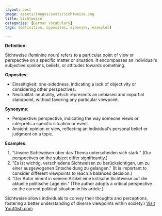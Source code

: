 ```yaml
---
layout: post
image: assets/images/posts/Sichtweise.png
title: Sichtweise
categories: [German Vocabulary]
tags: [definition, opposites, synonyms, examples]

---
```


**Definition:**

Sichtweise (feminine noun) refers to a particular point of view or perspective on a specific matter or situation. It encompasses an individual's subjective opinions, beliefs, or attitudes towards something.

**Opposites:**

- Einseitigkeit: one-sidedness, indicating a lack of objectivity or considering other perspectives.
- Neutralität: neutrality, which represents an unbiased and impartial standpoint, without favoring any particular viewpoint.

**Synonyms:**

- Perspektive: perspective, indicating the way someone views or interprets a specific situation or event.
- Ansicht: opinion or view, reflecting an individual's personal belief or judgment on a topic.

**Examples:**

1. "Unsere Sichtweisen über das Thema unterscheiden sich stark." (Our perspectives on the subject differ significantly.)
2. "Es ist wichtig, verschiedene Sichtweisen zu berücksichtigen, um zu einer ausgewogenen Entscheidung zu gelangen." (It is important to consider different viewpoints to reach a balanced decision.)
3. "Der Autor nimmt in seinem Artikel eine kritische Sichtweise auf die aktuelle politische Lage ein." (The author adopts a critical perspective on the current political situation in his article.)

Sichtweise allows individuals to convey their thoughts and perceptions, fostering a better understanding of diverse viewpoints within society.\ <a id="yg-widget-0" class="youglish-widget" data-query="Sichtweise" data-lang="german" data-components="8412" data-auto-start="0" data-bkg-color="theme_light" data-title="How%20to%20pronounce%20Sichtweise%20in%20German"  rel="nofollow" href="https://youglish.com">Visit YouGlish.com</a><script async src="https://youglish.com/public/emb/widget.js" charset="utf-8"></script>